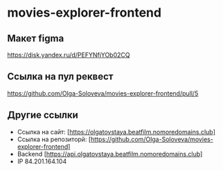 # movies-explorer-frontend

## Макет figma 
https://disk.yandex.ru/d/PEFYNfjYOb02CQ

## Ссылка на пул реквест
https://github.com/Olga-Soloveva/movies-explorer-frontend/pull/5

## Другие ссылки
* Ссылка на сайт: [https://olgatovstaya.beatfilm.nomoredomains.club]
* Ссылка на репозиторй: [https://github.com/Olga-Soloveva/movies-explorer-frontend]
* Backend [https://api.olgatovstaya.beatfilm.nomoredomains.club]
* IP 84.201.164.104